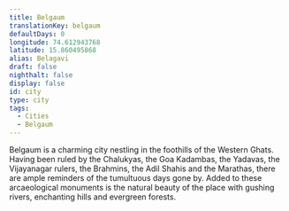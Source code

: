 ```yaml
---
title: Belgaum
translationKey: belgaum
defaultDays: 0
longitude: 74.612943768
latitude: 15.860495868
alias: Belagavi
draft: false
nighthalt: false
display: false
id: city
type: city
tags:
  - Cities
  - Belgaum
---
```

Belgaum is a charming city nestling in the foothills of the Western Ghats. Having been ruled by the Chalukyas, the Goa Kadambas, the Yadavas, the Vijayanagar rulers, the Brahmins, the Adil Shahis and the Marathas, there are ample reminders of the tumultuous days gone by. Added to these arcaeological monuments is the natural beauty of the place with gushing rivers, enchanting hills and evergreen forests.